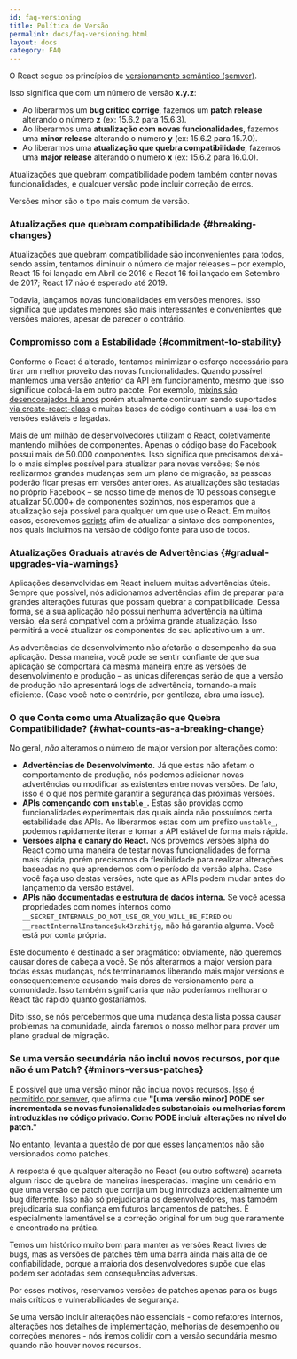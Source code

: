 ```yaml
---
id: faq-versioning
title: Política de Versão
permalink: docs/faq-versioning.html
layout: docs
category: FAQ
---
```


O React segue os princípios de [versionamento semântico (semver)](https://semver.org/).

Isso significa que com um número de versão **x.y.z**:  

* Ao liberarmos um **bug crítico corrige**, fazemos um **patch release** alterando o número **z** (ex: 15.6.2 para 15.6.3).
* Ao liberarmos uma **atualização com novas funcionalidades**, fazemos uma **minor release** alterando o número **y** (ex: 15.6.2 para 15.7.0).
* Ao liberarmos uma **atualização que quebra compatibilidade**, fazemos uma **major release** alterando o número **x** (ex: 15.6.2 para 16.0.0).

Atualizações que quebram compatibilidade podem também conter novas funcionalidades, e qualquer versão pode incluir correção de erros.

Versões minor são o tipo mais comum de versão.

### Atualizações que quebram compatibilidade {#breaking-changes} 

Atualizações que quebram compatibilidade são inconvenientes para todos, sendo assim, tentamos diminuir o número de major releases – por exemplo, React 15 foi lançado em Abril de 2016 e React 16 foi lançado em Setembro de 2017; React 17 não é esperado até 2019.

Todavia, lançamos novas funcionalidades em versões menores. Isso significa que updates menores são mais interessantes e convenientes que versões maiores, apesar de parecer o contrário.

### Compromisso com a Estabilidade {#commitment-to-stability} 

Conforme o React é alterado, tentamos minimizar o esforço necessário para tirar um melhor proveito das novas funcionalidades. Quando possível mantemos uma versão anterior da API em funcionamento, mesmo que isso signifique colocá-la em outro pacote. Por exemplo, [mixins são desencorajados há anos](/blog/2016/07/13/mixins-considered-harmful.html) porém atualmente continuam sendo suportados [via create-react-class](/docs/react-without-es6.html#mixins) e muitas bases de código continuam a usá-los em versões estáveis e legadas.

Mais de um milhão de desenvolvedores utilizam o React, coletivamente mantendo milhões de componentes. Apenas o código base do Facebook possui mais de 50.000 componentes. Isso significa que precisamos deixá-lo o mais simples possível para atualizar para novas versões; Se nós realizarmos grandes mudanças sem um plano de migração, as pessoas poderão ficar presas em versões anteriores. As atualizações são testadas no próprio Facebook – se nosso time de menos de 10 pessoas consegue atualizar 50.000+ de componentes sozinhos, nós esperamos que a atualização seja possível para qualquer um que use o React. Em muitos casos, escrevemos [scripts](https://github.com/reactjs/react-codemod) afim de atualizar a sintaxe dos componentes, nos quais incluímos na versão de código fonte para uso de todos.

### Atualizações Graduais através de Advertências {#gradual-upgrades-via-warnings}

Aplicações desenvolvidas em React incluem muitas advertências úteis. Sempre que possível, nós adicionamos advertências afim de preparar para grandes alterações futuras que possam quebrar a compatibilidade. Dessa forma, se a sua aplicação não possui nenhuma advertência na última versão, ela será compatível com a próxima grande atualização. Isso permitirá a você atualizar os componentes do seu aplicativo um a um.  

As advertências de desenvolvimento não afetarão o desempenho da sua aplicação. Dessa maneira, você pode se sentir confiante de que sua aplicação se comportará da mesma maneira entre as versões de desenvolvimento e produção – as únicas diferenças serão de que a versão de produção não apresentará logs de advertência, tornando-a mais eficiente. (Caso você note o contrário, por gentileza, abra uma issue).

### O que Conta como uma Atualização que Quebra Compatibilidade? {#what-counts-as-a-breaking-change}

No geral, *não* alteramos o número de major version por alterações como:

* **Advertências de Desenvolvimento.** Já que estas não afetam o comportamento de produção, nós podemos adicionar novas advertências ou modificar as existentes entre novas versões. De fato, isso é o que nos permite garantir a segurança das próximas versões. 
* **APIs començando com `unstable_`.** Estas são providas como funcionalidades experimentais das quais ainda não possuímos certa estabilidade das APIs. Ao liberarmos estas com um prefixo `unstable_`, podemos rapidamente iterar e tornar a API estável de forma mais rápida.  
* **Versões alpha e canary do React.** Nós provemos versões alpha do React como uma maneira de testar novas funcionalidades de forma mais rápida, porém precisamos da flexibilidade para realizar alterações baseadas no que aprendemos com o período da versão alpha. Caso você faça uso destas versões, note que as APIs podem mudar antes do lançamento da versão estável. 
* **APIs não documentadas e estrutura de dados interna.** Se você acessa propriedades com nomes internos como `__SECRET_INTERNALS_DO_NOT_USE_OR_YOU_WILL_BE_FIRED` ou `__reactInternalInstance$uk43rzhitjg`, não há garantia alguma. Você está por conta própria.

Este documento é destinado a ser pragmático: obviamente, não queremos causar dores de cabeça a você. Se nós alterarmos a major version para todas essas mudanças, nós terminaríamos liberando mais major versions e consequentemente causando mais dores de versionamento para a comunidade. Isso também significaria que não poderíamos melhorar o React tão rápido quanto gostaríamos.

Dito isso, se nós percebermos que uma mudança desta lista possa causar problemas na comunidade, ainda faremos o nosso melhor para prover um plano gradual de migração.

### Se uma versão secundária não inclui novos recursos, por que não é um Patch? {#minors-versus-patches}

É possível que uma versão minor não inclua novos recursos. [Isso é permitido por semver](https://semver.org/#spec-item-7), que afirma que **"[uma versão minor] PODE ser incrementada se novas funcionalidades substanciais ou melhorias forem introduzidas no código privado. Como PODE incluir alterações no nível do patch."**

No entanto, levanta a questão de por que esses lançamentos não são versionados como patches.

A resposta é que qualquer alteração no React (ou outro software) acarreta algum risco de quebra de maneiras inesperadas. Imagine um cenário em que uma versão de patch que corrija um bug introduza acidentalmente um bug diferente. Isso não só prejudicaria os desenvolvedores, mas também prejudicaria sua confiança em futuros lançamentos de patches. É especialmente lamentável se a correção original for um bug que raramente é encontrado na prática.

Temos um histórico muito bom para manter as versões React livres de bugs, mas as versões de patches têm uma barra ainda mais alta de de confiabilidade, porque a maioria dos desenvolvedores supõe que elas podem ser adotadas sem consequências adversas.

Por esses motivos, reservamos versões de patches apenas para os bugs mais críticos e vulnerabilidades de segurança.

Se uma versão incluir alterações não essenciais - como refatores internos, alterações nos detalhes de implementação, melhorias de desempenho ou correções menores - nós iremos colidir com a versão secundária mesmo quando não houver novos recursos.
